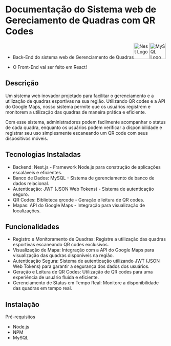 <h1>Documentação do Sistema web de Gereciamento de Quadras com QR Codes</h1>
<ul>
  <li>
    <p> Back-End do sistema web de Gerenciamento de Quadras<img src="https://nestjs.com/img/logo-small.svg" width="50" alt="Nest Logo" /><img src="https://skillicons.dev/icons?i=mysql" width="50" alt="MySQL Logo"/></img></p>
  </li>
  <li>
    <p> O Front-End vai ser feito em React!
  </li>
</ul>

## Descrição
Um sistema web inovador projetado para facilitar o gerenciamento e a utilização de quadras esportivas na sua região. Utilizando QR codes e a API do Google Maps, nosso sistema permite que os usuários registrem e monitorem a utilização das quadras de maneira prática e eficiente.

Com esse sistema, administradores podem facilmente acompanhar o status de cada quadra, enquanto os usuários podem verificar a disponibilidade e registrar seu uso simplesmente escaneando um QR code com seus dispositivos móveis.

## Tecnologias Instaladas

<ul>
  <li>Backend: Nest.js - Framework Node.js para construção de aplicações escaláveis e eficientes.</li>
  <li>Banco de Dados: MySQL - Sistema de gerenciamento de banco de dados relacional.</li>
  <li>Autenticação: JWT (JSON Web Tokens) - Sistema de autenticação seguro.</li>
  <li>QR Codes: Biblioteca qrcode - Geração e leitura de QR codes.</li>
  <li>Mapas: API do Google Maps - Integração para visualização de localizações.</li>
</ul>

## Funcionalidades

<ul>
  <li>Registro e Monitoramento de Quadras: Registre a utilização das quadras esportivas escaneando QR codes exclusivos.</li>
  <li>Visualização de Mapa: Integração com a API do Google Maps para visualização das quadras disponíveis na região.</li>
  <li>Autenticação Segura: Sistema de autenticação utilizando JWT (JSON Web Tokens) para garantir a segurança dos dados dos usuários.</li>
  <li>Geração e Leitura de QR Codes: Utilização de QR codes para uma experiência de usuário fluida e eficiente.</li>
  <li>Gerenciamento de Status em Tempo Real: Monitore a disponibilidade das quadras em tempo real.</li>
</ul>

## Instalação

Pré-requisitos

- Node.js
- NPM
- MySQL
